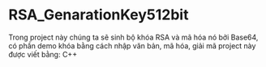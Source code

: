 # RSA_GenarationKey512bit
Trong project này chúng ta sẽ sinh bộ khóa RSA và mã hóa nó bởi Base64, có phần demo khóa bằng cách nhập văn bản, mã hóa, giải mã
project này được viết bằng: C++
